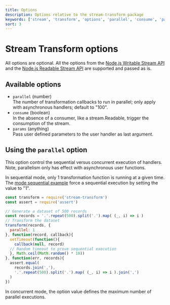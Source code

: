 ```yaml
---
title: Options
description: Options relative to the stream-transform package
keywords: ['stream', 'transform', 'options', 'parallel', 'consume', 'params']
sort: 3
---
```


# Stream Transform options

All options are optional. All the options from the [Node.js Writable Stream API](https://nodejs.org/api/stream.html#stream_constructor_new_stream_writable_options) and the [Node.js Readable Stream API](https://nodejs.org/api/stream.html#stream_new_stream_readable_options) are supported and passed as is.

## Available options

*   `parallel` (number)   
     The number of transformation callbacks to run in parallel; only apply with asynchronous handlers; default to "100".
*   `consume` (boolean)   
    In the absence of a consumer, like a stream.Readable, trigger the
    consumption of the stream.
*   `params` (anything)   
    Pass user defined parameters to the user handler as last argument.

## Using the `parallel` option

This option control the sequential versus concurrent execution of handlers. Note, parallelism only has effect with asynchronous user functions.

In sequential mode, only 1 transformation function is running at a given time. The [mode sequential example](https://github.com/adaltas/node-stream-transform/blob/master/samples/mode.sequential.js) force a sequential execution by setting the value to "1".

```js
const transform = require('stream-transform')
const assert = require('assert')

// Generate a dataset of 500 records
const records = '.'.repeat(500).split('.').map( (_, i) => i )
// Transform the dataset
transform(records, {
  parallel: 1
}, function(record, callback){
  setTimeout(function(){
    callback(null, record)
  // Random timeout to prove sequential execution
  }, Math.ceil(Math.random() * 10))
}, function(err, records){
  assert.equal(
    records.join(','),
    '.'.repeat(500).split('.').map( (_, i) => i ).join(',')
  )
})
```

In concurrent mode, the option value defines the maximum number of parallel executions. 
